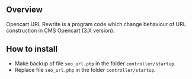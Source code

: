 <h2>Overview</h2>
<p>Opencart URL Rewrite is a program code which change behaviour of URL construction in CMS Opencart (3.X version).</p>
<h2>How to install</h2>
<ul>
  <li>Make backup of file <code>seo_url.php</code> in the folder <code>controller/startup</code>.</li>
  <li>Replace file <code>seo_url.php</code> in the folder <code>controller/startup</code>.</li>
</ul>

